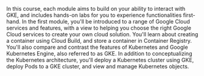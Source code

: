 In this course, each module aims to build on your ability to interact with GKE, and includes hands-on labs for you to experience functionalities first-hand. In the first module, you'll be introduced to a range of Google Cloud services and features, with a view to helping you choose the right Google Cloud services to create your own cloud solution. You'll learn about creating a container using Cloud Build, and store a container in Container Registry. You'll also compare and contrast the features of Kubernetes and Google Kubernetes Engine, also referred to as GKE. In addition to conceptualizing the Kubernetes architecture, you'll deploy a Kubernetes cluster using GKE, deploy Pods to a GKE cluster, and view and manage Kubernetes objects.
